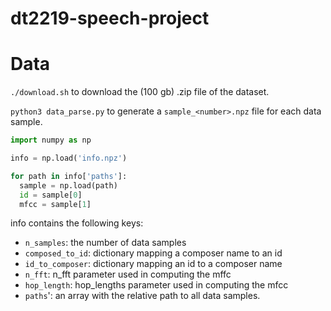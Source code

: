 # dt2219-speech-project

# Data

`./download.sh` to download the (100 gb) .zip file of the dataset.

`python3 data_parse.py` to generate a `sample_<number>.npz` file for each data sample.

```python
import numpy as np

info = np.load('info.npz')

for path in info['paths']:
  sample = np.load(path)
  id = sample[0]
  mfcc = sample[1]
```

info contains the following keys:

* `n_samples`: the number of data samples 
* `composed_to_id`: dictionary mapping a composer name to an id
* `id_to_composer`: dictionary mapping an id to a composer name
* `n_fft`: n_fft parameter used in computing the mffc
* `hop_length`: hop_lengths parameter used in computing the mfcc
* `paths`': an array with the relative path to all data samples.
